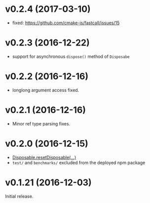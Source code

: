 # v0.2.4 (2017-03-10)

- fixed: https://github.com/cmake-js/fastcall/issues/15

# v0.2.3 (2016-12-22)

- support for asynchronous `dispose()` method of `Disposabe`

# v0.2.2 (2016-12-16)

- longlong argument access fixed.

# v0.2.1 (2016-12-16)

- Minor ref type parsing fixes.

# v0.2.0 (2016-12-15)

- [Disposable.resetDisposable(...)](https://github.com/cmake-js/fastcall#disposable)
- `test/` and `benchmarks/` excluded from the deployed npm package

# v0.1.21 (2016-12-03)

Initial release.